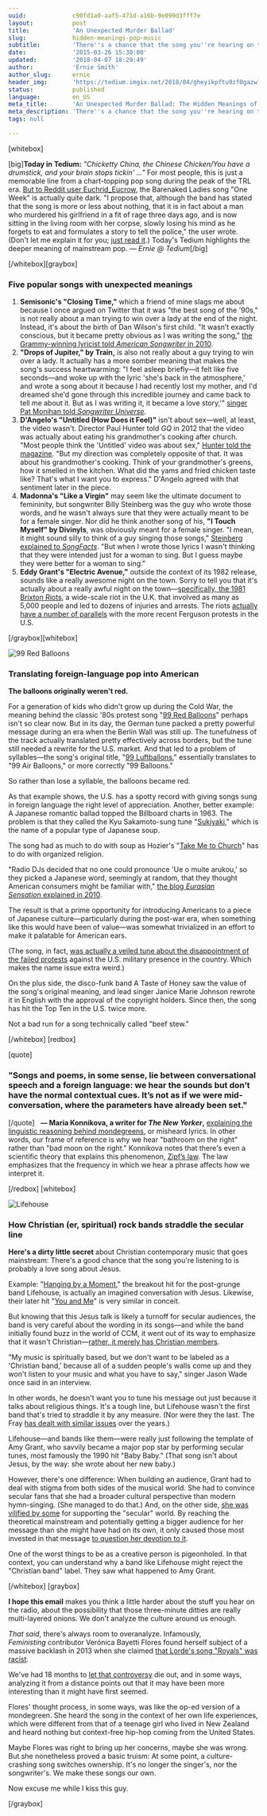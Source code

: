 ```yaml
---
uuid:             c90fd1a0-aaf5-471d-a16b-9e099d3fff7e
layout:           post
title:            'An Unexpected Murder Ballad'
slug:             hidden-meanings-pop-music
subtitle:         'There''s a chance that the song you''re hearing on the radio isn''t saying what you think it is. Today, we dig into pop music''s oddest contradictions.'
date:             '2015-03-26 15:30:00'
updated:          '2018-04-07 18:29:49'
author:           'Ernie Smith'
author_slug:      ernie
header_img:       'https://tedium.imgix.net/2018/04/gheyikpftu9zf0gazw1e--1-.gif'
status:           published
language:         en_US
meta_title:       'An Unexpected Murder Ballad: The Hidden Meanings of Pop Music'
meta_description: 'There''s a chance that the song you''re hearing on the radio isn''t saying what you think it is. Today, we dig into pop music''s oddest contradictions.'
tags: null

---
```


[whitebox]

[big]**Today in Tedium:** _"Chicketty China, the Chinese Chicken/You have a drumstick, and your brain stops tickin' …"_ For most people, this is just a memorable line from a chart-topping pop song during the peak of the TRL era. [But to Reddit user Euchrid_Eucrow](http://www.reddit.com/r/FanTheories/comments/300c65/the_barenaked_ladies_song_one_week_is_about_a_man/), the Barenaked Ladies song "One Week" is actually quite dark. "I propose that, although the band has stated that the song is more or less about nothing, that it is in fact about a man who murdered his girlfriend in a fit of rage three days ago, and is now sitting in the living room with her corpse, slowly losing his mind as he forgets to eat and formulates a story to tell the police," the user wrote. (Don't let me explain it for you; [just read it](http://www.reddit.com/r/FanTheories/comments/300c65/the_barenaked_ladies_song_one_week_is_about_a_man/).) Today's Tedium highlights the deeper meaning of mainstream pop. *— Ernie @ Tedium*[/big]

[/whitebox][graybox]

### Five popular songs with unexpected meanings

1. **Semisonic's "Closing Time,"** which a friend of mine slags me about because I once argued on Twitter that it was "the best song of the '90s," is not really about a man trying to win over a lady at the end of the night. Instead, it's about the birth of Dan Wilson's first child. "It wasn’t exactly conscious, but it became pretty obvious as I was writing the song," [the Grammy-winning lyricist told _American Songwriter_ in 2010](http://www.americansongwriter.com/2010/10/semisonic-success-story-an-interview-with-dan-wilson-2/).
2. **"Drops of Jupiter," by Train,** is also not really about a guy trying to win over a lady. It actually has a more somber meaning that makes the song's success heartwarming: "I feel asleep briefly—it felt like five seconds—and woke up with the lyric 'she's back in the atmosphere,' and wrote a song about it because I had recently lost my mother, and I'd dreamed she'd gone through this incredible journey and came back to tell me about it. But as I was writing it, it became a love story,'" [singer Pat Monihan told _Songwriter Universe_](http://www.songwriteruniverse.com/train-123.htm).
3. **D'Angelo's "Untitled (How Does it Feel)"** isn't about sex—well, at least, the video wasn't. Director Paul Hunter told _GQ_ in 2012 that the video was actually about eating his grandmother's cooking after church. "Most people think the 'Untitled' video was about sex," [Hunter told the magazine](http://www.gq.com/entertainment/music/201206/dangelo-gq-june-2012-interview?currentPage=3). "But my direction was completely opposite of that. It was about his grandmother's cooking. Think of your grandmother's greens, how it smelled in the kitchen. What did the yams and fried chicken taste like? That's what I want you to express." D'Angelo agreed with that sentiment later in the piece.
4. **Madonna's "Like a Virgin"** may seem like the ultimate document to femininity, but songwriter Billy Steinberg was the guy who wrote those words, and he wasn't always sure that they were actually meant to be for a female singer. Nor did he think another song of his, **"I Touch Myself" by Divinyls**, was obviously meant for a female singer. "I mean, it might sound silly to think of a guy singing those songs," [Steinberg explained to _SongFacts_](http://www.songfacts.com/blog/interviews/billy_steinberg/). "But when I wrote those lyrics I wasn't thinking that they were intended just for a woman to sing. But I guess maybe they were better for a woman to sing."
5. **Eddy Grant's "Electric Avenue,"** outside the context of its 1982 release, sounds like a really awesome night on the town. Sorry to tell you that it's actually about a really awful night on the town—[specifically, the 1981 Brixton Riots](http://news.bbc.co.uk/2/hi/uk_news/4854556.stm), a wide-scale riot in the U.K. that involved as many as 5,000 people and led to dozens of injuries and arrests. The riots [actually have a number of parallels](http://www.pri.org/stories/2014-11-25/black-communities-england-know-what-ferguson-going-through) with the more recent Ferguson protests in the U.S.

[/graybox][whitebox]

![99 Red Balloons](https://tedium.imgix.net/2018/04/xlvw47wiwipwdyv9d6lp.jpg)

### Translating foreign-language pop into American

**The balloons originally weren't red.**

For a generation of kids who didn't grow up during the Cold War, the meaning behind the classic '80s protest song "[99 Red Balloons](https://www.youtube.com/watch?v=HZ1TQYjCwYc)" perhaps isn't so clear now. But in its day, the German tune packed a pretty powerful message during an era when the Berlin Wall was still up. The tunefulness of the track actually translated pretty effectively across borders, but the tune still needed a rewrite for the U.S. market. And that led to a problem of syllables—the song's original title, "[99 Luftballons](https://www.youtube.com/watch?v=9CnDvtwYn6I)," essentially translates to "99 Air Balloons," or more correctly "99 Balloons."

So rather than lose a syllable, the balloons became red.

As that example shows, the U.S. has a spotty record with giving songs sung in foreign language the right level of appreciation. Another, better example: A Japanese romantic ballad topped the Billboard charts in 1963. The problem is that they called the Kyu Sakamoto-sung tune "[Sukiyaki](https://www.youtube.com/watch?v=C35DrtPlUbc)," which is the name of a popular type of Japanese soup.

The song had as much to do with soup as Hozier's "[Take Me to Church](https://www.youtube.com/watch?v=MYSVMgRr6pw)" has to do with organized religion.

"Radio DJs decided that no one could pronounce 'Ue o muite arukou,' so they picked a Japanese word, seemingly at random, that they thought American consumers might be familiar with," [the blog _Eurasian Sensation_ explained in 2010](http://eurasian-sensation.blogspot.com/2010/10/complicated-history-of-song-sukiyaki.html).

The result is that a prime opportunity for introducing Americans to a piece of Japanese culture—particularly during the post-war era, when something like this would have been of value—was somewhat trivialized in an effort to make it palatable for American ears.

(The song, in fact, [was actually a veiled tune about the disappointment of the failed protests](http://www.npr.org/2013/06/28/196618792/bittersweet-at-no-1-how-a-japanese-song-topped-the-charts-in-1963) against the U.S. military presence in the country. Which makes the name issue extra weird.)

On the plus side, the disco-funk band A Taste of Honey saw the value of the song's original meaning, and lead singer Janice Marie Johnson rewrote it in English with the approval of the copyright holders. Since then, the song has hit the Top Ten in the U.S. twice more.

Not a bad run for a song technically called "beef stew."

[/whitebox]
[redbox]

[quote]
### "Songs and poems, in some sense, lie between conversational speech and a foreign language: we hear the sounds but don’t have the normal contextual cues. It’s not as if we were mid-conversation, where the parameters have already been set."
[/quote]
 
**— Maria Konnikova, a writer for _The New Yorker_,** [explaining the linguistic reasoning behind mondegreens](http://www.newyorker.com/science/maria-konnikova/science-misheard-lyrics-mondegreens), or misheard lyrics. In other words, our frame of reference is why we hear "bathroom on the right" rather than "bad moon on the right." Konnikova notes that there's even a scientific theory that explains this phenomenon, [Zipf’s law](http://www.cut-the-knot.org/do_you_know/zipfLaw.shtml). The law emphasizes that the frequency in which we hear a phrase affects how we interpret it.

[/redbox]
[whitebox]

![Lifehouse](https://tedium.imgix.net/2018/04/ec7x9ilcid5mbrkghims.jpg)

### How Christian (er, spiritual) rock bands straddle the secular line

**Here's a dirty little secret** about Christian contemporary music that goes mainstream: There's a good chance that the song you're listening to is probably a love song about Jesus.

Example: "[Hanging by a Moment](https://www.youtube.com/watch?v=tPnK39ax_AM)," the breakout hit for the post-grunge band Lifehouse, is actually an imagined conversation with Jesus. Likewise, their later hit "[You and Me](https://www.youtube.com/watch?v=ac3HkriqdGQ)" is very similar in conceit.

But knowing that this Jesus talk is likely a turnoff for secular audiences, the band is very careful about the wording in its songs—and while the band initially found buzz in the world of CCM, it went out of its way to emphasize that it wasn't Christian—[rather, it merely has Christian members](http://www.christianitytoday.com/iyf/truelifestories/interestingpeople/is-lifehouse-christian-band.html).

"My music is spiritually based, but we don't want to be labeled as a 'Christian band,' because all of a sudden people's walls come up and they won't listen to your music and what you have to say," singer Jason Wade once said in an interview.

In other words, he doesn't want you to tune his message out just because it talks about religious things. It's a tough line, but Lifehouse wasn't the first band that's tried to straddle it by any measure. (Nor were they the last. The Fray [has dealt with similar issues](http://www.huffingtonpost.com/2014/02/05/the-fray-christian-band_n_4731153.html) over the years.)

Lifehouse—and bands like them—were really just following the template of Amy Grant, who savvily became a major pop star by performing secular tunes, most famously the 1990 hit "Baby Baby." (That song isn't about Jesus, by the way: she wrote about her new baby.)

However, there's one difference: When building an audience, Grant had to deal with stigma from both sides of the musical world. She had to convince secular fans that she had a broader cultural perspective than modern hymn-singing. (She managed to do that.) And, on the other side, [she was vilified by some](http://www.jesus-is-savior.com/Evils%20in%20America/CCM/amy_grant.htm) for supporting the "secular" world. By reaching the theoretical mainstream and potentially getting a bigger audience for her message than she might have had on its own, it only caused those most invested in that message [to question her devotion to it](http://danielsilliman.blogspot.com/2014/11/amy-grant-and-tensions-of-mainstream.html).

One of the worst things to be as a creative person is pigeonholed. In that context, you can understand why a band like Lifehouse might reject the "Christian band" label. They saw what happened to Amy Grant.

[/whitebox]
[graybox]

**I hope this email** makes you think a little harder about the stuff you hear on the radio, about the possibility that those three-minute ditties are really multi-layered onions. We don't analyze the culture around us enough.

_That said_, there's always room to overanalyze. Infamously, _Feministing_ contributor Verónica Bayetti Flores found herself subject of a massive backlash in 2013 when she claimed [that Lorde's song "Royals" was racist](http://feministing.com/2013/10/03/wow-that-lorde-song-royals-is-racist/).

We've had 18 months to [let that controversy](http://www.cnn.com/2013/10/09/showbiz/lorde-royals-racism-spat/) die out, and in some ways, analyzing it from a distance points out that it may have been more interesting than it might have first seemed.

Flores' thought process, in some ways, was like the op-ed version of a mondegreen. She heard the song in the context of her own life experiences, which were different from that of a teenage girl who lived in New Zealand and heard nothing but context-free hip-hop coming from the United States.

Maybe Flores was right to bring up her concerns, maybe she was wrong. But she nonetheless proved a basic truism: At some point, a culture-crashing song switches ownership. It's no longer the singer's, nor the songwriter's. We make these songs our own.

Now excuse me while I kiss this guy.

[/graybox]
